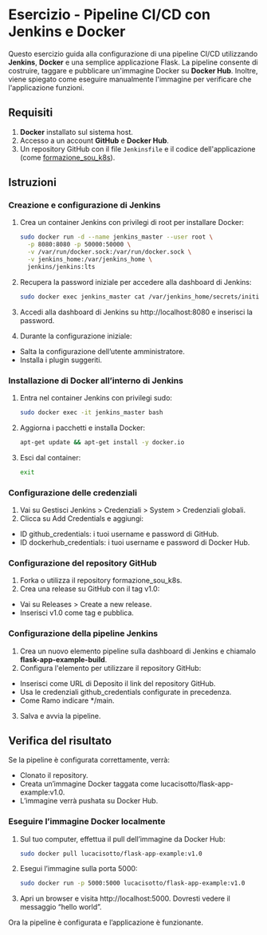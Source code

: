 # Esercizio - Pipeline CI/CD con Jenkins e Docker

Questo esercizio guida alla configurazione di una pipeline CI/CD utilizzando **Jenkins**, **Docker** e una semplice applicazione Flask. La pipeline consente di costruire, taggare e pubblicare un'immagine Docker su **Docker Hub**. Inoltre, viene spiegato come eseguire manualmente l'immagine per verificare che l'applicazione funzioni.

## Requisiti

1. **Docker** installato sul sistema host.
2. Accesso a un account **GitHub** e **Docker Hub**.
3. Un repository GitHub con il file `Jenkinsfile` e il codice dell'applicazione (come [formazione_sou_k8s](https://github.com/lucacis8/formazione_sou_k8s)).

## Istruzioni

### Creazione e configurazione di Jenkins
1. Crea un container Jenkins con privilegi di root per installare Docker:
   ```bash
   sudo docker run -d --name jenkins_master --user root \
     -p 8080:8080 -p 50000:50000 \
     -v /var/run/docker.sock:/var/run/docker.sock \
     -v jenkins_home:/var/jenkins_home \
     jenkins/jenkins:lts
   ```
 
2. Recupera la password iniziale per accedere alla dashboard di Jenkins:
   ```bash
   sudo docker exec jenkins_master cat /var/jenkins_home/secrets/initialAdminPassword
   ```

3. Accedi alla dashboard di Jenkins su http://localhost:8080 e inserisci la password.

4. Durante la configurazione iniziale:
- Salta la configurazione dell’utente amministratore.
- Installa i plugin suggeriti.

### Installazione di Docker all’interno di Jenkins

1. Entra nel container Jenkins con privilegi sudo:
   ```bash
   sudo docker exec -it jenkins_master bash
   ```

2. Aggiorna i pacchetti e installa Docker:
   ```bash
   apt-get update && apt-get install -y docker.io
   ```

3. Esci dal container:
   ```bash
   exit
   ```

### Configurazione delle credenziali

1. Vai su Gestisci Jenkins > Credenziali > System > Credenziali globali.
2. Clicca su Add Credentials e aggiungi:
- ID github_credentials: i tuoi username e password di GitHub.
- ID dockerhub_credentials: i tuoi username e password di Docker Hub.

### Configurazione del repository GitHub

1. Forka o utilizza il repository formazione_sou_k8s.
2. Crea una release su GitHub con il tag v1.0:
- Vai su Releases > Create a new release.
- Inserisci v1.0 come tag e pubblica.

### Configurazione della pipeline Jenkins

1. Crea un nuovo elemento pipeline sulla dashboard di Jenkins e chiamalo **flask-app-example-build**.
2. Configura l'elemento per utilizzare il repository GitHub:
- Inserisci come URL di Deposito il link del repository GitHub.
- Usa le credenziali github_credentials configurate in precedenza.
- Come Ramo indicare */main.
3. Salva e avvia la pipeline.

## Verifica del risultato

Se la pipeline è configurata correttamente, verrà:
- Clonato il repository.
- Creata un’immagine Docker taggata come lucacisotto/flask-app-example:v1.0.
- L’immagine verrà pushata su Docker Hub.

### Eseguire l’immagine Docker localmente

1. Sul tuo computer, effettua il pull dell’immagine da Docker Hub:
   ```bash
   sudo docker pull lucacisotto/flask-app-example:v1.0
   ```

2. Esegui l’immagine sulla porta 5000:
   ```bash
   sudo docker run -p 5000:5000 lucacisotto/flask-app-example:v1.0
   ```

3. Apri un browser e visita http://localhost:5000. Dovresti vedere il messaggio “hello world”.

Ora la pipeline è configurata e l’applicazione è funzionante.
